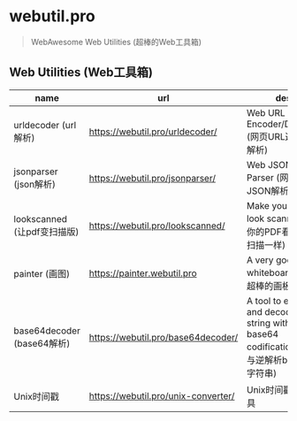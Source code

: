 # webutil.pro

> WebAwesome Web Utilities (超棒的Web工具箱)

## Web Utilities (Web工具箱)

|            name             |                  url                  |                                          des                                           |
| --------------------------- | ------------------------------------- | -------------------------------------------------------------------------------------- |
| urldecoder (url解析)        | <https://webutil.pro/urldecoder/>     | Web URL Encoder/Decoder (网页URL逆解析/解析)                                           |
| jsonparser (json解析)       | <https://webutil.pro/jsonparser/>     | Web JSON Parser (网页版JSON解析)                                                       |
| lookscanned (让pdf变扫描版) | <https://webutil.pro/lookscanned/>    | Make your PDFs look scanned (让你的PDF看起来像扫描一样)                                |
| painter (画图)              | <https://painter.webutil.pro>         | A very good whiteboard (一个超棒的画板)                                                |
| base64decoder (base64解析)  | <https://webutil.pro/base64decoder/>  | A tool to encode and decode string with base64 codification (解析与逆解析base64字符串) |
| Unix时间戳                  | <https://webutil.pro/unix-converter/> | Unix时间戳转换工具                                                                     |
